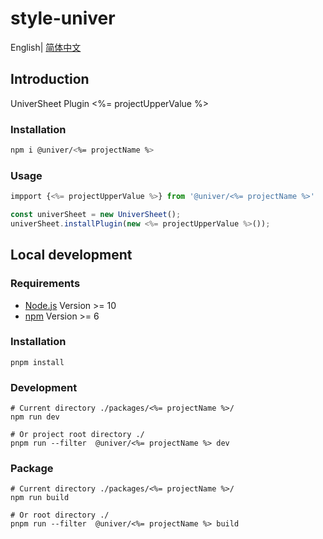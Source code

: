 # style-univer

English| [简体中文](./README-zh.md)

## Introduction

UniverSheet Plugin <%= projectUpperValue %>

### Installation

```bash
npm i @univer/<%= projectName %>
```

### Usage

```js
impport {<%= projectUpperValue %>} from '@univer/<%= projectName %>'

const univerSheet = new UniverSheet();
univerSheet.installPlugin(new <%= projectUpperValue %>());
```

## Local development

### Requirements

-   [Node.js](https://nodejs.org/en/) Version >= 10
-   [npm](https://www.npmjs.com/) Version >= 6

### Installation

```
pnpm install
```

### Development

```
# Current directory ./packages/<%= projectName %>/
npm run dev

# Or project root directory ./
pnpm run --filter  @univer/<%= projectName %> dev
```

### Package

```
# Current directory ./packages/<%= projectName %>/
npm run build

# Or root directory ./
pnpm run --filter  @univer/<%= projectName %> build
```
